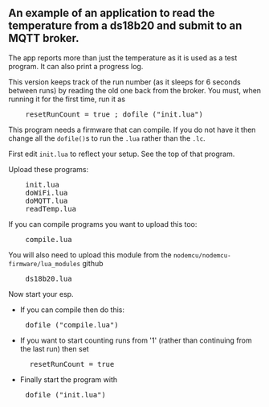 An example of an application to read the temperature from a ds18b20 and submit to an MQTT broker.
------------

The app reports more than just the temperature as it is used as a test program. It can also print a progress log.

This version keeps track of the run number (as it sleeps for 6 seconds between runs) by reading the old one back from the broker. You must, when running it for the first time, run it as
<pre>
	resetRunCount = true ; dofile ("init.lua")
</pre>

This program needs a firmware that can compile. If you do not have it then change all the `dofile()`s to run the `.lua` rather than the `.lc`.

First edit `init.lua` to reflect your setup. See the top of that program.

Upload these programs:
<pre>
	init.lua
	doWiFi.lua
	doMQTT.lua
	readTemp.lua
</pre>
If you can compile programs you want to upload this too:
<pre>
	compile.lua
</pre>
You will also need to upload this module from the `nodemcu/nodemcu-firmware/lua_modules` github
<pre>
	ds18b20.lua
</pre>

Now start your esp.
- If you can compile then do this:
<pre>
	dofile ("compile.lua")
</pre>
- If you want to start counting runs from '1' (rather than continuing from the last run) then set
<pre>
	 resetRunCount = true
</pre>
- Finally start the program with
<pre>
	dofile ("init.lua")
</pre>

